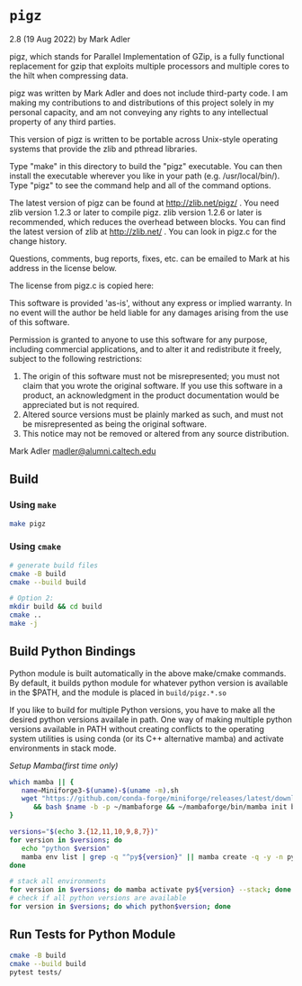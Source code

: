 # `pigz`

 2.8 (19 Aug 2022) by Mark Adler

pigz, which stands for Parallel Implementation of GZip, is a fully functional
replacement for gzip that exploits multiple processors and multiple cores to
the hilt when compressing data.

pigz was written by Mark Adler and does not include third-party code. I am
making my contributions to and distributions of this project solely in my
personal capacity, and am not conveying any rights to any intellectual property
of any third parties.

This version of pigz is written to be portable across Unix-style operating
systems that provide the zlib and pthread libraries.

Type "make" in this directory to build the "pigz" executable.  You can then
install the executable wherever you like in your path (e.g. /usr/local/bin/).
Type "pigz" to see the command help and all of the command options.

The latest version of pigz can be found at http://zlib.net/pigz/ .  You need
zlib version 1.2.3 or later to compile pigz.  zlib version 1.2.6 or later is
recommended, which reduces the overhead between blocks.  You can find the
latest version of zlib at http://zlib.net/ .  You can look in pigz.c for the
change history.

Questions, comments, bug reports, fixes, etc. can be emailed to Mark at his
address in the license below.

The license from pigz.c is copied here:

  This software is provided 'as-is', without any express or implied
  warranty.  In no event will the author be held liable for any damages
  arising from the use of this software.

  Permission is granted to anyone to use this software for any purpose,
  including commercial applications, and to alter it and redistribute it
  freely, subject to the following restrictions:

  1. The origin of this software must not be misrepresented; you must not
     claim that you wrote the original software. If you use this software
     in a product, an acknowledgment in the product documentation would be
     appreciated but is not required.
  2. Altered source versions must be plainly marked as such, and must not be
     misrepresented as being the original software.
  3. This notice may not be removed or altered from any source distribution.

  Mark Adler
  madler@alumni.caltech.edu

## Build

### Using `make`

```bash
make pigz
```

### Using `cmake`

```bash
# generate build files
cmake -B build
cmake --build build

# Option 2:
mkdir build && cd build
cmake ..
make -j
```

## Build Python Bindings

Python module is built automatically in the above make/cmake commands.
By default, it builds python module for whatever python version is available in the $PATH, and the module is placed in `build/pigz.*.so`

If you like to build for multiple Python versions, you have to make all the desired python versions availale in path.
One way of making multiple python versions available in PATH without creating conflicts to the operating system utilities is
using conda (or its C++ alternative mamba) and activate environments in stack mode.

*Setup Mamba(first time only)*
```bash
which mamba || {
   name=Miniforge3-$(uname)-$(uname -m).sh
   wget "https://github.com/conda-forge/miniforge/releases/latest/download/$name" \
      && bash $name -b -p ~/mambaforge && ~/mambaforge/bin/mamba init bash && rm $name
}

versions="$(echo 3.{12,11,10,9,8,7})"
for version in $versions; do
   echo "python $version"
   mamba env list | grep -q "^py${version}" || mamba create -q -y -n py${version} python=${version}
done
```

```bash
# stack all environments
for version in $versions; do mamba activate py${version} --stack; done
# check if all python versions are available
for version in $versions; do which python$version; done
```


## Run Tests for Python Module

```bash
cmake -B build
cmake --build build
pytest tests/

```

